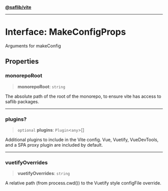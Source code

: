 [**@saflib/vite**](../index.md)

***

# Interface: MakeConfigProps

Arguments for makeConfig

## Properties

### monorepoRoot

> **monorepoRoot**: `string`

The absolute path of the root of the monorepo, to ensure vite has access to saflib packages.

***

### plugins?

> `optional` **plugins**: `Plugin`\<`any`\>[]

Additional plugins to include in the Vite config. Vue, Vuetify, VueDevTools, and a SPA proxy plugin are included by default.

***

### vuetifyOverrides

> **vuetifyOverrides**: `string`

A relative path (from process.cwd()) to the Vuetify style configFile override.
